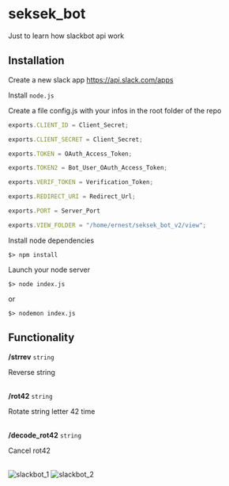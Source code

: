 # seksek_bot

Just to learn how slackbot api work

## Installation

Create a new slack app
https://api.slack.com/apps

Install `node.js`

Create a file config.js with your infos in the root folder of the repo
```javascript
exports.CLIENT_ID = Client_Secret;

exports.CLIENT_SECRET = Client_Secret;

exports.TOKEN = OAuth_Access_Token;

exports.TOKEN2 = Bot_User_OAuth_Access_Token;

exports.VERIF_TOKEN = Verification_Token;

exports.REDIRECT_URI = Redirect_Url;

exports.PORT = Server_Port

exports.VIEW_FOLDER = "/home/ernest/seksek_bot_v2/view";
```

Install node dependencies
```
$> npm install
```

Launch your node server
```
$> node index.js
```

or

```
$> nodemon index.js
```

## Functionality

**/strrev** `string`

Reverse string
<br/><br/>

**/rot42** `string`

Rotate string letter 42 time
<br/><br/>


**/decode_rot42** `string`

Cancel rot42
<br/><br/>


![slackbot_1](../assets/slackbot_1.png)
![slackbot_2](../assets/slackbot_2.png)
